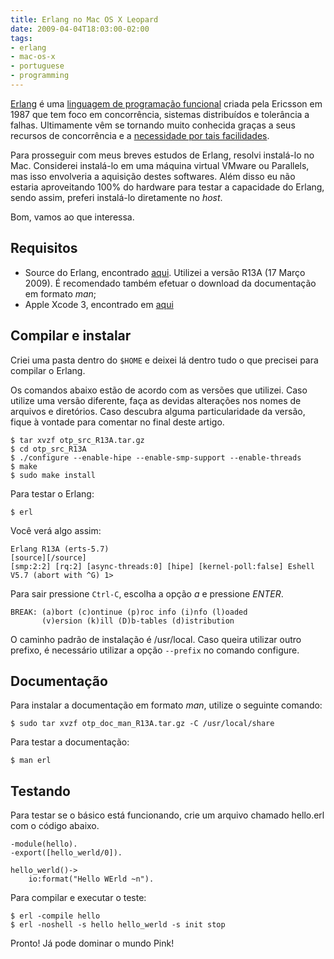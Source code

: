 ```yaml
---
title: Erlang no Mac OS X Leopard
date: 2009-04-04T18:03:00-02:00
tags:
- erlang
- mac-os-x
- portuguese
- programming
---
```


[Erlang](http://pt.wikipedia.org/wiki/Erlang_\(linguagem_de_programa%C3%A7%C3%A3o\)) é uma 
[linguagem de programação funcional](http://pt.wikipedia.org/wiki/Programa%C3%A7%C3%A3o_funcional) criada pela Ericsson 
em 1987 que tem foco em concorrência, sistemas distribuídos e tolerância a falhas. Ultimamente vêm se tornando muito 
conhecida graças a seus recursos de concorrência e a [necessidade por tais facilidades](http://www.ddj.com/architect/184405990).

<!--more-->

Para prosseguir com meus breves estudos de Erlang, resolvi instalá-lo no Mac. Considerei instalá-lo em uma máquina 
virtual VMware ou Parallels, mas isso envolveria a aquisição destes softwares. Além disso eu não estaria aproveitando 
100% do hardware para testar a capacidade do Erlang, sendo assim, preferi instalá-lo diretamente no _host_.

Bom, vamos ao que interessa.


## Requisitos

* Source do Erlang, encontrado [aqui](http://erlang.org/download.html). Utilizei a versão R13A (17 Março 2009). 
  É recomendado também efetuar o download da documentação em formato _man_;
* Apple Xcode 3, encontrado em [aqui](http://developer.apple.com/technology/xcode.html)


## Compilar e instalar

Criei uma pasta dentro do `$HOME` e deixei lá dentro tudo o que precisei para compilar o Erlang.

Os comandos abaixo estão de acordo com as versões que utilizei. Caso utilize uma versão diferente, faça as devidas 
alterações nos nomes de arquivos e diretórios. Caso descubra alguma particularidade da versão, fique à vontade para 
comentar no final deste artigo.

```
$ tar xvzf otp_src_R13A.tar.gz
$ cd otp_src_R13A
$ ./configure --enable-hipe --enable-smp-support --enable-threads
$ make
$ sudo make install
```

Para testar o Erlang:

```
$ erl
```

Você verá algo assim:

```
Erlang R13A (erts-5.7)
[source][/source]
[smp:2:2] [rq:2] [async-threads:0] [hipe] [kernel-poll:false] Eshell V5.7 (abort with ^G) 1>
```

Para sair pressione `Ctrl-C`, escolha a opção *a* e pressione *ENTER*.

```
BREAK: (a)bort (c)ontinue (p)roc info (i)nfo (l)oaded
       (v)ersion (k)ill (D)b-tables (d)istribution
```

O caminho padrão de instalação é /usr/local. Caso queira utilizar outro prefixo, é necessário utilizar a 
opção `--prefix` no comando configure.


## Documentação

Para instalar a documentação em formato _man_, utilize o seguinte comando:

```
$ sudo tar xvzf otp_doc_man_R13A.tar.gz -C /usr/local/share
```

Para testar a documentação:

```
$ man erl
```


## Testando

Para testar se o básico está funcionando, crie um arquivo chamado hello.erl com o código abaixo.

```
-module(hello).
-export([hello_werld/0]).

hello_werld()->
	io:format("Hello WErld ~n").
```

Para compilar e executar o teste:

```
$ erl -compile hello
$ erl -noshell -s hello hello_werld -s init stop
```

Pronto! Já pode dominar o mundo Pink!
